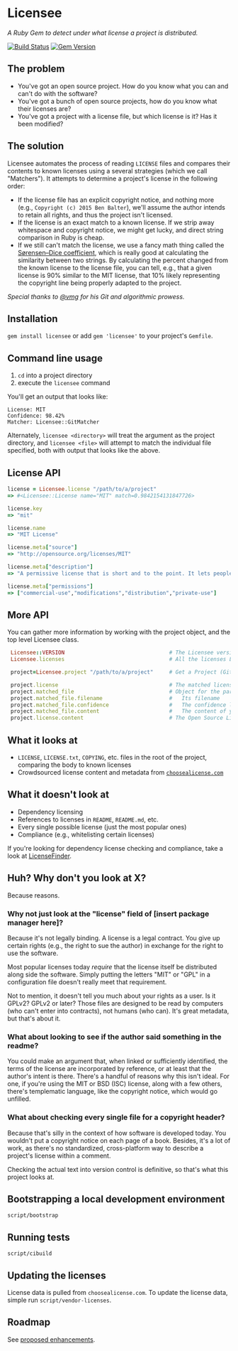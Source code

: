 # Licensee
_A Ruby Gem to detect under what license a project is distributed._

[![Build Status](https://travis-ci.org/benbalter/licensee.svg?branch=master)](https://travis-ci.org/benbalter/licensee) [![Gem Version](https://badge.fury.io/rb/licensee.svg)](http://badge.fury.io/rb/licensee)

## The problem
- You've got an open source project. How do you know what you can and can't do with the software?
- You've got a bunch of open source projects, how do you know what their licenses are?
- You've got a project with a license file, but which license is it? Has it been modified?

## The solution
Licensee automates the process of reading `LICENSE` files and compares their contents to known licenses using a several strategies (which we call "Matchers"). It attempts to determine a project's license in the following order:
- If the license file has an explicit copyright notice, and nothing more (e.g., `Copyright (c) 2015 Ben Balter`), we'll assume the author intends to retain all rights, and thus the project isn't licensed.
- If the license is an exact match to a known license. If we strip away whitespace and copyright notice, we might get lucky, and direct string comparison in Ruby is cheap.
- If we still can't match the license, we use a fancy math thing called the [Sørensen–Dice coefficient](https://en.wikipedia.org/wiki/S%C3%B8rensen%E2%80%93Dice_coefficient), which is really good at calculating the similarity between two strings. By calculating the percent changed from the known license to the license file, you can tell, e.g., that a given license is 90% similar to the MIT license, that 10% likely representing the copyright line being properly adapted to the project.

_Special thanks to [@vmg](https://github.com/vmg) for his Git and algorithmic prowess._

## Installation
`gem install licensee` or add `gem 'licensee'` to your project's `Gemfile`.

## Command line usage
1. `cd` into a project directory
2. execute the `licensee` command

You'll get an output that looks like:

```
License: MIT
Confidence: 98.42%
Matcher: Licensee::GitMatcher
```

Alternately, `licensee <directory>` will treat the argument as the project directory, and `licensee <file>` will attempt to match the individual file specified, both with output that looks like the above.

## License API

```ruby
license = Licensee.license "/path/to/a/project"
=> #<Licensee::License name="MIT" match=0.9842154131847726>

license.key
=> "mit"

license.name
=> "MIT License"

license.meta["source"]
=> "http://opensource.org/licenses/MIT"

license.meta["description"]
=> "A permissive license that is short and to the point. It lets people do anything with your code with proper attribution and without warranty."

license.meta["permissions"]
=> ["commercial-use","modifications","distribution","private-use"]
```

## More API
You can gather more information by working with the project object, and the top level Licensee class. 

```ruby
 Licensee::VERSION                                 # The Licensee version
 Licensee.licenses                                 # All the licenses Licensee knows about

 project=Licensee.project "/path/to/a/project"     # Get a Project (Git checkout or just local Filesystem) (post 6.0.0)

 project.license                                   # The matched license
 project.matched_file                              # Object for the particular file containing the apparent license
 project.matched_file.filename                     #   Its filename
 project.matched_file.confidence                   #   The confidence level in the license matching
 project.matched_file.content                      #   The content of your license file
 project.license.content                           # The Open Source License text it matched against
```

## What it looks at
- `LICENSE`, `LICENSE.txt`, `COPYING`, etc. files in the root of the project, comparing the body to known licenses
- Crowdsourced license content and metadata from [`choosealicense.com`](http://choosealicense.com)

## What it doesn't look at
- Dependency licensing
- References to licenses in `README`, `README.md`, etc.
- Every single possible license (just the most popular ones)
- Compliance (e.g., whitelisting certain licenses)

If you're looking for dependency license checking and compliance, take a look at [LicenseFinder](https://github.com/pivotal/LicenseFinder).

## Huh? Why don't you look at X?
Because reasons.

### Why not just look at the "license" field of [insert package manager here]?
Because it's not legally binding. A license is a legal contract. You give up certain rights (e.g., the right to sue the author) in exchange for the right to use the software.

Most popular licenses today _require_ that the license itself be distributed along side the software. Simply putting the letters "MIT" or "GPL" in a configuration file doesn't really meet that requirement.

Not to mention, it doesn't tell you much about your rights as a user. Is it GPLv2? GPLv2 or later? Those files are designed to be read by computers (who can't enter into contracts), not humans (who can). It's great metadata, but that's about it.

### What about looking to see if the author said something in the readme?
You could make an argument that, when linked or sufficiently identified, the terms of the license are incorporated by reference, or at least that the author's intent is there. There's a handful of reasons why this isn't ideal. For one, if you're using the MIT or BSD (ISC) license, along with a few others, there's templematic language, like the copyright notice, which would go unfilled.

### What about checking every single file for a copyright header?
Because that's silly in the context of how software is developed today. You wouldn't put a copyright notice on each page of a book. Besides, it's a lot of work, as there's no standardized, cross-platform way to describe a project's license within a comment.

Checking the actual text into version control is definitive, so that's what this project looks at.

## Bootstrapping a local development environment
`script/bootstrap`

## Running tests
`script/cibuild`

## Updating the licenses
License data is pulled from `choosealicense.com`. To update the license data, simple run `script/vendor-licenses`.

## Roadmap
See [proposed enhancements](https://github.com/benbalter/licensee/labels/enhancement).
